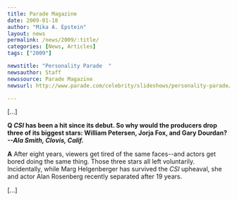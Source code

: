```yaml
---
title: Parade Magazine
date: 2009-01-18
author: "Mika A. Epstein"
layout: news
permalink: /news/2009/:title/
categories: [News, Articles]
tags: ["2009"]

newstitle: "Personality Parade  "
newsauthor: Staff
newssource: Parade Magazine
newsurl: http://www.parade.com/celebrity/slideshows/personality-parade/male-film-legends.html?index=9

---
```


[...]

**Q *CSI* has been a hit since its debut. So why would the producers drop three of its biggest stars: William Petersen, Jorja Fox, and Gary Dourdan?
*--Ala Smith, Clovis, Calif.***

**A** After eight years, viewers get tired of the same faces--and actors get bored doing the same thing. Those three stars all left voluntarily. Incidentally, while Marg Helgenberger has survived the *CSI* upheaval, she and actor Alan Rosenberg recently separated after 19 years.

[...]
